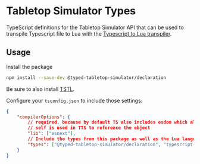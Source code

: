 # Tabletop Simulator Types

TypeScript definitions for the Tabletop Simulator API that can be used to transpile Typescript file to Lua with the [Typescript to Lua transpiler](https://www.npmjs.com/package/typescript-to-lua).

## Usage

Install the package

```sh
npm install --save-dev @typed-tabletop-simulator/declaration
```

Be sure to also install [TSTL](https://www.npmjs.com/package/typescript-to-lua).

Configure your `tsconfig.json` to include those settings:

```json
{
    "compilerOptions": {
        // required, because by default TS also includes esdom which already defines self
        // self is used in TTS to reference the object
        "lib": ["esnext"],
        // Include the types from this package as well as the Lua language extension from TSTL
        "types": ["@typed-tabletop-simulator/declaration", "typescript-to-lua/language-extensions"]
    }
}
```

